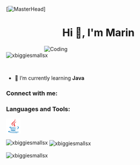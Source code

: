 [![MasterHead](https://giphy.com/gifs/glitch-matrix-cat-wwg1suUiTbCY8H8vIA)]
<h1 align="center">Hi 👋, I'm Marin</h1>
<img align="right" alt="Coding" width ="400" scr="https://giphy.com/gifs/glitch-matrix-cat-wwg1suUiTbCY8H8vIA"
<p align="left"> <img src="https://komarev.com/ghpvc/?username=xbiggiesmallsx&label=Profile%20views&color=0e75b6&style=flat" alt="xbiggiesmallsx" /> </p>

<p align="left"> <a href="https://twitter.com/" target="blank"><img src="https://img.shields.io/twitter/follow/?logo=twitter&style=for-the-badge" alt="" /></a> </p>

- 🌱 I’m currently learning **Java**

<h3 align="left">Connect with me:</h3>
<p align="left">
</p>

<h3 align="left">Languages and Tools:</h3>
<p align="left"> <a href="https://www.java.com" target="_blank" rel="noreferrer"> <img src="https://raw.githubusercontent.com/devicons/devicon/master/icons/java/java-original.svg" alt="java" width="40" height="40"/> </a> </p>

<p><img align="left" src="https://github-readme-stats.vercel.app/api/top-langs?username=xbiggiesmallsx&show_icons=true&locale=en&layout=compact" alt="xbiggiesmallsx" /></p>

<p>&nbsp;<img align="center" src="https://github-readme-stats.vercel.app/api?username=xbiggiesmallsx&show_icons=true&locale=en" alt="xbiggiesmallsx" /></p>

<p><img align="center" src="https://github-readme-streak-stats.herokuapp.com/?user=xbiggiesmallsx&" alt="xbiggiesmallsx" /></p>
